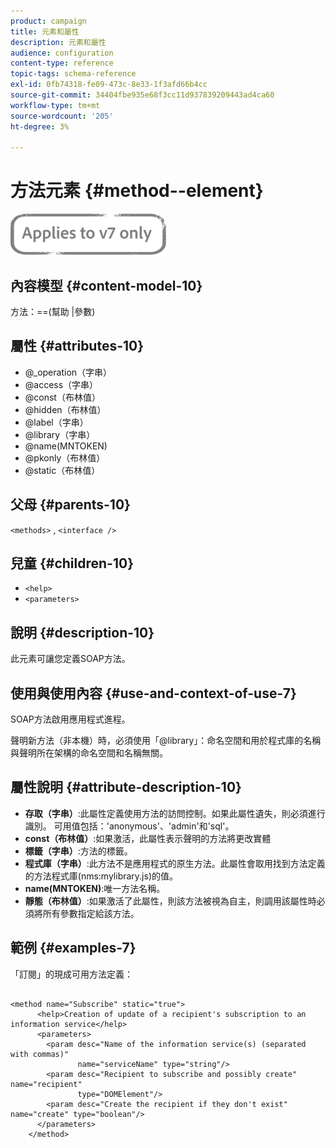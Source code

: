```yaml
---
product: campaign
title: 元素和屬性
description: 元素和屬性
audience: configuration
content-type: reference
topic-tags: schema-reference
exl-id: 0fb74318-fe09-473c-8e33-1f3afd66b4cc
source-git-commit: 34404fbe935e68f3cc11d937839209443ad4ca60
workflow-type: tm+mt
source-wordcount: '205'
ht-degree: 3%

---
```


# 方法元素 {#method--element}

![](../../../assets/v7-only.svg)

## 內容模型 {#content-model-10}

方法：==(幫助 |參數)

## 屬性 {#attributes-10}

* @_operation（字串）
* @access（字串）
* @const（布林值）
* @hidden（布林值）
* @label（字串）
* @library（字串）
* @name(MNTOKEN)
* @pkonly（布林值）
* @static（布林值）

## 父母 {#parents-10}

`<methods>`  ,  `<interface />`

## 兒童 {#children-10}

* `<help>`
* `<parameters>`

## 說明 {#description-10}

此元素可讓您定義SOAP方法。

## 使用與使用內容 {#use-and-context-of-use-7}

SOAP方法啟用應用程式進程。

聲明新方法（非本機）時，必須使用「@library」：命名空間和用於程式庫的名稱與聲明所在架構的命名空間和名稱無關。

## 屬性說明 {#attribute-description-10}

* **存取（字串）**:此屬性定義使用方法的訪問控制。如果此屬性遺失，則必須進行識別。 可用值包括：&#39;anonymous&#39;、&#39;admin&#39;和&#39;sql&#39;。
* **const（布林值）**:如果激活，此屬性表示聲明的方法將更改實體
* **標籤（字串）**:方法的標籤。
* **程式庫（字串）**:此方法不是應用程式的原生方法。此屬性會取用找到方法定義的方法程式庫(nms:mylibrary.js)的值。
* **name(MNTOKEN)**:唯一方法名稱。
* **靜態（布林值）**:如果激活了此屬性，則該方法被視為自主，則調用該屬性時必須將所有參數指定給該方法。

## 範例 {#examples-7}

「訂閱」的現成可用方法定義：

```
 
<method name="Subscribe" static="true">
      <help>Creation of update of a recipient's subscription to an information service</help>
      <parameters>
        <param desc="Name of the information service(s) (separated with commas)"
               name="serviceName" type="string"/>
        <param desc="Recipient to subscribe and possibly create" name="recipient"
               type="DOMElement"/>
        <param desc="Create the recipient if they don't exist" name="create" type="boolean"/>
      </parameters>     
    </method>
```
